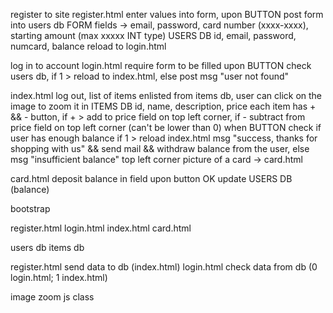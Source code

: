register to site
  register.html
  enter values into form, upon BUTTON post form into users db
    FORM 
      fields -> email, password, card number (xxxx-xxxx), starting amount (max xxxxx INT type)
    USERS DB
      id, email, password, numcard, balance
  reload to login.html

log in to account
  login.html
  require form to be filled
  upon BUTTON check users db, if 1 > reload to index.html, else post msg "user not found"

index.html
  log out, list of items enlisted from items db, user can click on the image to zoom it in
    ITEMS DB
      id, name, description, price
  each item has + && - button, if + > add to price field on top left corner, if - subtract from price field on top left corner (can't be lower than 0)
  when BUTTON check if user has enough balance if 1 > reload index.html msg "success, thanks for shopping with us" && send mail && withdraw balance from the user, else msg "insufficient balance"
  top left corner picture of a card -> card.html

card.html
  deposit balance in field
  upon button OK update USERS DB (balance)



bootstrap

register.html
login.html
index.html
card.html

users db
items db

register.html send data to db (index.html)
login.html check data from db (0 login.html; 1 index.html)




image zoom
  js
  class